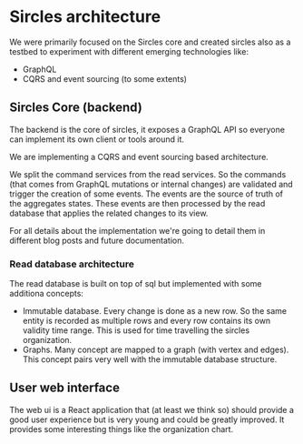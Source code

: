 # Sircles architecture

We were primarily focused on the Sircles core and created sircles also as a testbed to experiment with different emerging technologies like:

* GraphQL
* CQRS and event sourcing (to some extents)

## Sircles Core (backend)

The backend is the core of sircles, it exposes a GraphQL API so everyone can implement its own client or tools around it.

We are implementing a CQRS and event sourcing based architecture.

We split the command services from the read services. So the commands (that comes from GraphQL mutations or internal changes) are validated and trigger the creation of some events. The events are the source of truth of the aggregates states. These events are then processed by the read database that applies the related changes to its view.

For all details about the implementation we're going to detail them in different blog posts and future documentation.


### Read database architecture

The read database is built on top of sql but implemented with some additiona concepts:

* Immutable database. Every change is done as a new row. So the same entity is recorded as multiple rows and every row contains its own validity time range. This is used for time travelling the sircles organization.
* Graphs. Many concept are mapped to a graph (with vertex and edges). This concept pairs very well with the immutable database structure.


## User web interface

The web ui is a React application that (at least we think so) should provide a good user experience but is very young and could be greatly improved. It provides some interesting things like the organization chart.
